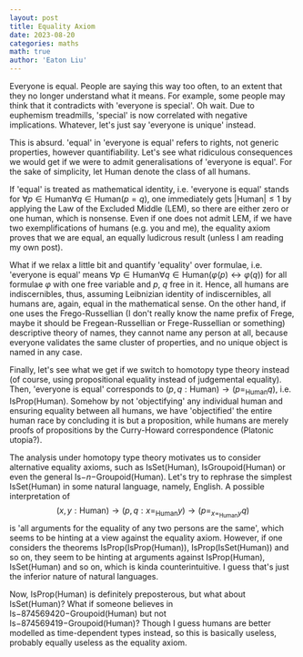```yaml
---
layout: post
title: Equality Axiom
date: 2023-08-20
categories: maths
math: true
author: 'Eaton Liu'
---
```


Everyone is equal. People are saying this way too often, to an extent that they no longer understand what it means. For example, some people may think that it contradicts with 'everyone is special'. Oh wait. Due to euphemism treadmills, 'special' is now correlated with negative implications. Whatever, let's just say 'everyone is unique' instead.

This is absurd. 'equal' in 'everyone is equal' refers to rights, not generic properties, however quantifiability. Let's see what ridiculous consequences we would get if we were to admit generalisations of 'everyone is equal'. For the sake of simplicity, let Human denote the class of all humans. 

If 'equal' is treated as mathematical identity, i.e. 'everyone is equal' stands for $\forall p \in \mathrm{Human} \forall q \in \mathrm{Human} (p=q)$, one immediately gets $\lvert \mathrm{Human}\rvert \leq 1$ by applying the Law of the Excluded Middle (LEM), so there are either zero or one human, which is nonsense. Even if one does not admit LEM, if we have two exemplifications of humans (e.g. you and me), the equality axiom proves that we are equal, an equally ludicrous result (unless I am reading my own post).

What if we relax a little bit and quantify 'equality' over formulae, i.e. 'everyone is equal' means $\forall p \in \mathrm{Human} \forall q \in \mathrm{Human} (\varphi(p) \leftrightarrow \varphi(q))$ for all formulae $\varphi$ with one free variable and $p$, $q$ free in it. Hence, all humans are indiscernibles, thus, assuming Leibnizian identity of indiscernibles, all humans are, again, equal in the mathematical sense. On the other hand, if one uses the Frego-Russellian (I don't really know the name prefix of Frege, maybe it should be Fregean-Russellian or Frege-Russellian or something) descriptive theory of names, they cannot name any person at all, because everyone validates the same cluster of properties, and no unique object is named in any case.

Finally, let's see what we get if we switch to homotopy type theory instead (of course, using propositional equality instead of judgemental equality). Then, 'everyone is equal' corresponds to $(p, q: \mathrm{Human}) \to (p =_{\mathrm{Human}} q)$, i.e. $\mathrm{IsProp}(\mathrm{Human})$. Somehow by not 'objectifying' any individual human and ensuring equality between all humans, we have 'objectified' the entire human race by concluding it is but a proposition, while humans are merely proofs of propositions by the Curry-Howard correspondence (Platonic utopia?).

The analysis under homotopy type theory motivates us to consider alternative equality axioms, such as $\mathrm{IsSet}(\mathrm{Human})$, $\mathrm{IsGroupoid}(\mathrm{Human})$ or even the general $\mathrm{Is-}n\mathrm{-Groupoid}(\mathrm{Human})$. Let's try to rephrase the simplest $\mathrm{IsSet}(\mathrm{Human})$ in some natural language, namely, English. A possible interpretation of $$(x,y : \mathrm{Human}) \to (p, q: x =_\mathrm{Human} y) \to (p =_{x =_{\mathrm{Human}} y} q)$$ is 'all arguments for the equality of any two persons are the same', which seems to be hinting at a view against the equality axiom. However, if one considers the theorems $\mathrm{IsProp}(\mathrm{IsProp}(\mathrm{Human}))$, $\mathrm{IsProp}(\mathrm{IsSet}(\mathrm{Human}))$ and so on, they seem to be hinting at arguments against $\mathrm{IsProp}(\mathrm{Human})$, $\mathrm{IsSet}(\mathrm{Human})$ and so on, which is kinda counterintuitive. I guess that's just the inferior nature of natural languages.

Now, $\mathrm{IsProp}(\mathrm{Human})$ is definitely preposterous, but what about $\mathrm{IsSet}(\mathrm{Human})$? What if someone believes in $\mathrm{Is-}874569420\mathrm{-Groupoid}(\mathrm{Human})$ but not $\mathrm{Is-}874569419\mathrm{-Groupoid}(\mathrm{Human})$? Though I guess humans are better modelled as time-dependent types instead, so this is basically useless, probably equally useless as the equality axiom.